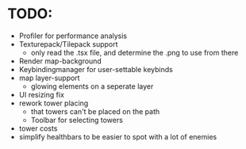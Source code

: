 # TODO:


- Profiler for performance analysis
- Texturepack/Tilepack support
  - only read the .tsx file, and determine the .png to use from there
- Render map-background
- Keybindingmanager for user-settable keybinds
- map layer-support
  - glowing elements on a seperate layer
- UI resizing fix
- rework tower placing
  - that towers can't be placed on the path
  - Toolbar for selecting towers
- tower costs
- simplify healthbars to be easier to spot with a lot of enemies